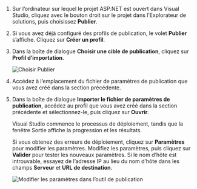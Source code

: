
1. Sur l’ordinateur sur lequel le projet ASP.NET est ouvert dans Visual Studio, cliquez avec le bouton droit sur le projet dans l’Explorateur de solutions, puis choisissez **Publier**.

1. Si vous avez déjà configuré des profils de publication, le volet **Publier** s’affiche. Cliquez sur **Créer un profil**.

1. Dans la boîte de dialogue **Choisir une cible de publication**, cliquez sur **Profil d’importation**.

    ![Choisir Publier](../../deployment/media/tutorial-publish-tool-import-profile.png)

1. Accédez à l’emplacement du fichier de paramètres de publication que vous avez créé dans la section précédente.

1. Dans la boîte de dialogue **Importer le fichier de paramètres de publication**, accédez au profil que vous avez créé dans la section précédente et sélectionnez-le, puis cliquez sur **Ouvrir**.

    Visual Studio commence le processus de déploiement, tandis que la fenêtre Sortie affiche la progression et les résultats.

    Si vous obtenez des erreurs de déploiement, cliquez sur **Paramètres** pour modifier les paramètres. Modifiez les paramètres, puis cliquez sur **Valider** pour tester les nouveaux paramètres. Si le nom d’hôte est introuvable, essayez de l’adresse IP au lieu du nom d’hôte dans les champs **Serveur** et **URL de destination**.

    ![Modifier les paramètres dans l’outil de publication](../../deployment/media/tutorial-configure-publish-settings-in-tool.png)
